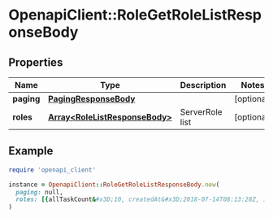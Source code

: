 # OpenapiClient::RoleGetRoleListResponseBody

## Properties

| Name | Type | Description | Notes |
| ---- | ---- | ----------- | ----- |
| **paging** | [**PagingResponseBody**](PagingResponseBody.md) |  | [optional] |
| **roles** | [**Array&lt;RoleListResponseBody&gt;**](RoleListResponseBody.md) | ServerRole list | [optional] |

## Example

```ruby
require 'openapi_client'

instance = OpenapiClient::RoleGetRoleListResponseBody.new(
  paging: null,
  roles: [{allTaskCount&#x3D;10, createdAt&#x3D;2018-07-14T08:13:28Z, id&#x3D;1, isDefault&#x3D;true, name&#x3D;server-role-name, newTaskCount&#x3D;10, secMetric&#x3D;{ar&#x3D;, cr&#x3D;, createdAt&#x3D;2018-07-14T08:13:28Z, ir&#x3D;, roleID&#x3D;1, roleName&#x3D;roleName, updatedAt&#x3D;2018-07-14T08:13:28Z}, serverCount&#x3D;10, updatedAt&#x3D;2018-07-14T08:13:28Z}, {allTaskCount&#x3D;10, createdAt&#x3D;2018-07-14T08:13:28Z, id&#x3D;1, isDefault&#x3D;true, name&#x3D;server-role-name, newTaskCount&#x3D;10, secMetric&#x3D;{ar&#x3D;, cr&#x3D;, createdAt&#x3D;2018-07-14T08:13:28Z, ir&#x3D;, roleID&#x3D;1, roleName&#x3D;roleName, updatedAt&#x3D;2018-07-14T08:13:28Z}, serverCount&#x3D;10, updatedAt&#x3D;2018-07-14T08:13:28Z}, {allTaskCount&#x3D;10, createdAt&#x3D;2018-07-14T08:13:28Z, id&#x3D;1, isDefault&#x3D;true, name&#x3D;server-role-name, newTaskCount&#x3D;10, secMetric&#x3D;{ar&#x3D;, cr&#x3D;, createdAt&#x3D;2018-07-14T08:13:28Z, ir&#x3D;, roleID&#x3D;1, roleName&#x3D;roleName, updatedAt&#x3D;2018-07-14T08:13:28Z}, serverCount&#x3D;10, updatedAt&#x3D;2018-07-14T08:13:28Z}]
)
```

